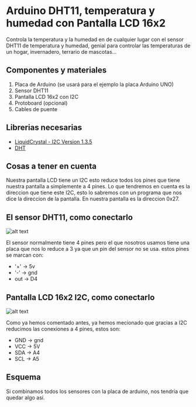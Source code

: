# Arduino DHT11, temperatura y humedad con Pantalla LCD 16x2
Controla la temperatura y la humedad en de cualquier lugar con el sensor DHT11 de temperatura y humedad, genial para controlar las temperaturas de un hogar, invernadero, terrario de mascotas...

## Componentes y materiales 
1. Placa de Arduino (se usará para el ejemplo la placa Arduino UNO)
2. Sensor DHT11
3. Pantalla LCD 16x2 con I2C
4. Protoboard (opcional)
5. Cables de puente

## Librerias necesarias
* [LiquidCrystal - I2C Version 1.3.5](https://github.com/fdebrabander/Arduino-LiquidCrystal-I2C-library)
* [DHT](https://github.com/adafruit/DHT-sensor-library)

## Cosas a tener en cuenta
Nuestra pantalla LCD tiene un I2C esto reduce todos los pines que tiene nuestra pantalla a simplemente a 4 pines.
Lo que tendremos en cuenta es la direccion que tiene este I2C, esto lo sabremos con un programa que nos dice la direccion de la pantalla. En nuestra pantalla es la direccion 0x27.

## El sensor DHT11, como conectarlo
![alt text](https://www.inventelectronics.com/wp-content/uploads/2017/03/dht11-01.jpg)

El sensor normalmente tiene 4 pines pero el que nosotros usamos tiene una placa que nos lo reduce a 3 ya que un pin del sensor no se usa. estos pines se marcan con:
* '+' -> 5v
* '-' -> gnd
* out -> D4

## Pantalla LCD 16x2 I2C, como conectarlo
![alt text](https://http2.mlstatic.com/display-lcd-16x2-azul-modulo-i2c-incluido-arduino-pic-1602-D_NQ_NP_743251-MCO26219557133_102017-F.jpg)

Como ya hemos comentado antes, ya hemos mecionado que gracias a I2C reducimos las conexiones a 4 pines, estos son:
* GND -> gnd
* VCC -> 5V
* SDA -> A4
* SCL -> A5

## Esquema
Si combinamos todos los sensores con la placa de arduino, nos tendría que quedar algo así.



